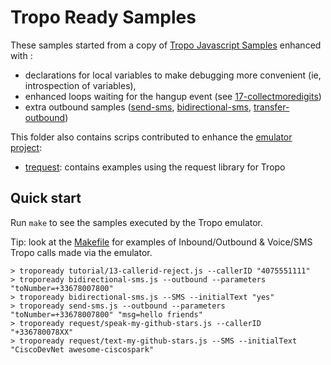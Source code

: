# Tropo Ready Samples

These samples started from a copy of [Tropo Javascript Samples](https://github.com/tropo/tropo-samples/tree/master/javascript)
enhanced with :
- declarations for local variables to make debugging more convenient (ie, introspection of variables),
- enhanced loops waiting for the hangup event (see [17-collectmoredigits](17-collectmoredigits))
- extra outbound samples ([send-sms](send-sms.js), [bidirectional-sms](bidirectional-sms.js), [transfer-outbound](transfer-outbound.js))

This folder also contains scrips contributed to enhance the [emulator project](https://github.com/ObjectIsAdvantag/tropo-emulator-js):
- [trequest](trequest): contains examples using the request library for Tropo


## Quick start

Run `make` to see the samples executed by the Tropo emulator.

Tip: look at the [Makefile](Makefile) for examples of Inbound/Outbound & Voice/SMS Tropo calls made via the emulator.

```shell
> tropoready tutorial/13-callerid-reject.js --callerID "4075551111"
> tropoready bidirectional-sms.js --outbound --parameters "toNumber=+33678007800" 
> tropoready bidirectional-sms.js --SMS --initialText "yes"
> tropoready send-sms.js --outbound --parameters "toNumber=+33678007800" "msg=hello friends"
> tropoready request/speak-my-github-stars.js --callerID "+336780078XX"
> tropoready request/text-my-github-stars.js --SMS --initialText "CiscoDevNet awesome-ciscospark"
```
